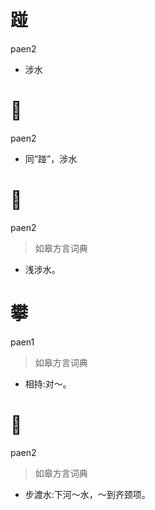 # 踫
paen2
- 涉水

# 𨂝
paen2
- 同“踫”，涉水

# 𨂝
paen2
> 如皋方言词典
- 浅涉水。

# 攀
paen1
> 如皋方言词典
- 相持:对～。

# 𨂝
paen2
> 如皋方言词典
- 步渡水:下河～水，～到齐颈项。
